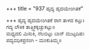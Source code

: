 +++
title = "937 ಹೃದ್ಯ ಹೃದಯೇಂಗಿತಕೆ"

+++
ಹೃದ್ಯ ಹೃದಯೇಂಗಿತಕೆ ರಾಗ ತಾಳದ ಕಟ್ಟು।  
ಗದ್ಯ ಲೌಕಿಕ ತಾತ್ತ್ವಿಕಕ್ಕಚ್ಚುಕಟ್ಟು॥  
ಮಧ್ಯದಲಿ ಮಿಸುಕಿ, ನೆಲಬಿಟ್ಟು ಬಾನ್ ಮುಟ್ಟದಿಹ।  
ಪದ್ಯವಧಿಕಪ್ರಸಂಗಿ - ಮಂಕುತಿಮ್ಮ॥  
